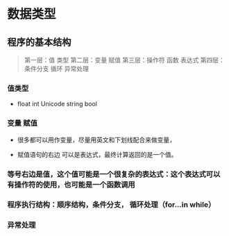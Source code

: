 # 数据类型

## 程序的基本结构

> 第一层：值 类型
> 第二层：变量 赋值
> 第三层：操作符 函数 表达式
> 第四层：条件分支 循环 异常处理

### 值类型

- float int Unicode string bool

### 变量 赋值

- 很多都可以用作变量，尽量用英文和下划线配合来做变量，

- 赋值语句的右边 可以是表达式，最终计算返回的是一个值。

### 等号右边是值，这个值可能是一个很复杂的表达式：这个表达式可以 有操作符的使用，也可能是一个函数调用

### 程序执行结构：顺序结构，条件分支， 循环处理（for...in while）

### 异常处理
